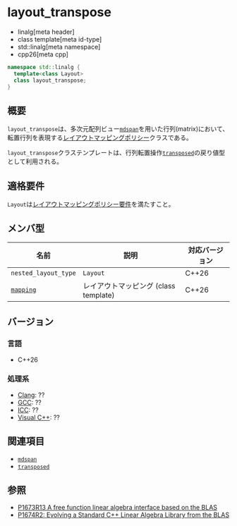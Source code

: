 # layout_transpose
* linalg[meta header]
* class template[meta id-type]
* std::linalg[meta namespace]
* cpp26[meta cpp]

```cpp
namespace std::linalg {
  template<class Layout>
  class layout_transpose;
}
```

## 概要
`layout_transpose`は、多次元配列ビュー[`mdspan`](/reference/mdspan/mdspan.md)を用いた行列(matrix)において、転置行列を表現する[レイアウトマッピングポリシー](/reference/mdspan/LayoutMappingPolicy.md)クラスである。

`layout_transpose`クラステンプレートは、行列転置操作[`transposed`](transposed.md)の戻り値型として利用される。


## 適格要件
`Layout`は[レイアウトマッピングポリシー要件](/reference/mdspan/LayoutMappingPolicy.md)を満たすこと。


## メンバ型

| 名前 | 説明 | 対応バージョン |
|------|------|----------------|
| `nested_layout_type` | `Layout` | C++26 |
| [`mapping`](layout_transpose/mapping.md) | レイアウトマッピング (class template) | C++26 |


## バージョン
### 言語
- C++26

### 処理系
- [Clang](/implementation.md#clang): ??
- [GCC](/implementation.md#gcc): ??
- [ICC](/implementation.md#icc): ??
- [Visual C++](/implementation.md#visual_cpp): ??


## 関連項目
- [`mdspan`](/reference/mdspan/mdspan.md)
- [`transposed`](transposed.md)


## 参照
- [P1673R13 A free function linear algebra interface based on the BLAS](https://www.open-std.org/jtc1/sc22/wg21/docs/papers/2023/p1673r13.html)
- [P1674R2: Evolving a Standard C++ Linear Algebra Library from the BLAS](https://www.open-std.org/jtc1/sc22/wg21/docs/papers/2022/p1674r2.html)

